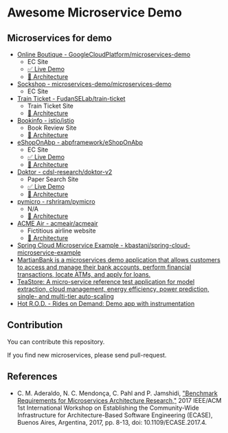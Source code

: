 # Awesome Microservice Demo

## Microservices for demo

- [Online Boutique - GoogleCloudPlatform/microservices-demo](https://github.com/GoogleCloudPlatform/microservices-demo)
  - EC Site
  - [✅ Live Demo](https://onlineboutique.dev/)
  - [🏰 Architecture](https://github.com/GoogleCloudPlatform/microservices-demo)
- [Sockshop - microservices-demo/microservices-demo](https://github.com/microservices-demo/microservices-demo)
  - EC Site
- [Train Ticket - FudanSELab/train-ticket](https://github.com/FudanSELab/train-ticket)
  - Train Ticket Site
  - [🏰 Architecture](https://github.com/FudanSELab/train-ticket/blob/master/image/2.png)
- [Bookinfo - istio/istio](https://github.com/istio/istio/tree/master/samples/bookinfo)
  - Book Review Site
  - [🏰 Architecture](https://istio.io/latest/docs/examples/bookinfo/)
- [eShopOnAbp - abpframework/eShopOnAbp](https://github.com/abpframework/eShopOnAbp)
  - EC Site
  - [✅ Live Demo](https://www.eshoponabp.com/)
  - [🏰 Architecture](https://github.com/abpframework/eShopOnAbp/blob/main/docs/roadmap/Phase_1.png)
- [Doktor - cdsl-research/doktor-v2](https://github.com/cdsl-research/doktor-v2/)
  - Paper Search Site
  - [✅ Live Demo](https://doktor.tak-cslab.org/)
  - [🏰 Architecture](https://github.com/cdsl-research/doktor-v2/blob/master/intro-doktor-v2.png)
- [pymicro - rshriram/pymicro](https://github.com/rshriram/pymicro)
  - N/A
  - [🏰 Architecture](https://github.com/rshriram/pymicro/blob/master/application-topology.png)
- [ACME Air - acmeair/acmeair](https://github.com/acmeair/acmeair)
  - Fictitious airline website
  - [🏰 Architecture](https://www.researchgate.net/publication/332814750_An_extensible_data-driven_approach_for_evaluating_the_quality_of_microservice_architectures/figures?lo=1)
- [Spring Cloud Microservice Example - kbastani/spring-cloud-microservice-example](https://github.com/kbastani/spring-cloud-microservice-example)
- [MartianBank is a microservices demo application that allows customers to access and manage their bank accounts, perform financial transactions, locate ATMs, and apply for loans.](https://github.com/cisco-open/martian-bank-demo)
- [TeaStore: A micro-service reference test application for model extraction, cloud management, energy efficiency, power prediction, single- and multi-tier auto-scaling](https://github.com/DescartesResearch/TeaStore)
- [Hot R.O.D. - Rides on Demand: Demo app with instrumentation](https://github.com/signadot/hotrod)

## Contribution

You can contribute this repository. 

If you find new microservices, please send pull-request.

## References

- C. M. Aderaldo, N. C. Mendonça, C. Pahl and P. Jamshidi, ["Benchmark Requirements for Microservices Architecture Research,"](https://ieeexplore.ieee.org/abstract/document/7968049) 2017 IEEE/ACM 1st International Workshop on Establishing the Community-Wide Infrastructure for Architecture-Based Software Engineering (ECASE), Buenos Aires, Argentina, 2017, pp. 8-13, doi: 10.1109/ECASE.2017.4.
